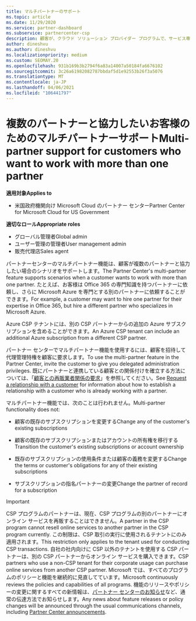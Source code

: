 ```yaml
---
title: マルチパートナーのサポート
ms.topic: article
ms.date: 11/29/2020
ms.service: partner-dashboard
ms.subservice: partnercenter-csp
description: 顧客が、クラウド ソリューション プロバイダー プログラムで、サービス専門分野の異なる複数のパートナーとの連携を求める場合があります。
author: dineshvu
ms.author: dineshvu
ms.localizationpriority: medium
ms.custom: SEOMAY.20
ms.openlocfilehash: 931b169b3b2794f6a83a14007a50184fa6676102
ms.sourcegitcommit: 3c26a61982082787bbdaf5d1e92553b26f3a5076
ms.translationtype: MT
ms.contentlocale: ja-JP
ms.lasthandoff: 04/06/2021
ms.locfileid: "106441797"
---
```

# <a name="multi-partner-support-for-customers-who-want-to-work-with-more-than-one-partner"></a><span data-ttu-id="9fb9f-103">複数のパートナーと協力したいお客様のためのマルチパートナーサポート</span><span class="sxs-lookup"><span data-stu-id="9fb9f-103">Multi-partner support for customers who want to work with more than one partner</span></span>

<span data-ttu-id="9fb9f-104">**適用対象**</span><span class="sxs-lookup"><span data-stu-id="9fb9f-104">**Applies to**</span></span>

- <span data-ttu-id="9fb9f-105">米国政府機関向け Microsoft Cloud のパートナー センター</span><span class="sxs-lookup"><span data-stu-id="9fb9f-105">Partner Center for Microsoft Cloud for US Government</span></span>

<span data-ttu-id="9fb9f-106">**適切なロール**</span><span class="sxs-lookup"><span data-stu-id="9fb9f-106">**Appropriate roles**</span></span>

- <span data-ttu-id="9fb9f-107">グローバル管理者</span><span class="sxs-lookup"><span data-stu-id="9fb9f-107">Global admin</span></span>
- <span data-ttu-id="9fb9f-108">ユーザー管理の管理者</span><span class="sxs-lookup"><span data-stu-id="9fb9f-108">User management admin</span></span>
- <span data-ttu-id="9fb9f-109">販売代理店</span><span class="sxs-lookup"><span data-stu-id="9fb9f-109">Sales agent</span></span>

<span data-ttu-id="9fb9f-110">パートナーセンターのマルチパートナー機能は、顧客が複数のパートナーと協力したい場合のシナリオをサポートします。</span><span class="sxs-lookup"><span data-stu-id="9fb9f-110">The Partner Center's multi-partner feature supports scenarios when a customer wants to work with more than one partner.</span></span> <span data-ttu-id="9fb9f-111">たとえば、お客様は Office 365 の専門知識を持つパートナーに依頼し、さらに Microsoft Azure を専門とする別のパートナーに依頼することができます。</span><span class="sxs-lookup"><span data-stu-id="9fb9f-111">For example, a customer may want to hire one partner for their expertise in Office 365, but hire a different partner who specializes in Microsoft Azure.</span></span>

<span data-ttu-id="9fb9f-112">Azure CSP テナントには、別の CSP パートナーからの追加の Azure サブスクリプションを含めることができます。</span><span class="sxs-lookup"><span data-stu-id="9fb9f-112">An Azure CSP tenant can include an additional Azure subscription from a different CSP partner.</span></span>

<span data-ttu-id="9fb9f-113">パートナー センターでマルチパートナー機能を使用するには、顧客を招待して代理管理特権を顧客に要求します。</span><span class="sxs-lookup"><span data-stu-id="9fb9f-113">To use the multi-partner feature in the Partner Center, invite the customer to give you delegated administration privileges.</span></span> <span data-ttu-id="9fb9f-114">既にパートナーと連携している顧客との関係付けを確立する方法については、「[顧客との再販業者関係の要求](request-a-relationship-with-a-customer.md)」を参照してください。</span><span class="sxs-lookup"><span data-stu-id="9fb9f-114">See [Request a relationship with a customer](request-a-relationship-with-a-customer.md) for information about how to establish a relationship with a customer who is already working with a partner.</span></span>

<span data-ttu-id="9fb9f-115">マルチパートナー機能では、次のことは行われません。</span><span class="sxs-lookup"><span data-stu-id="9fb9f-115">Multi-partner functionality does not:</span></span>

- <span data-ttu-id="9fb9f-116">顧客の既存のサブスクリプションを変更する</span><span class="sxs-lookup"><span data-stu-id="9fb9f-116">Change any of the customer's existing subscriptions</span></span>

- <span data-ttu-id="9fb9f-117">顧客の既存のサブスクリプションまたはアカウントの所有権を移行する</span><span class="sxs-lookup"><span data-stu-id="9fb9f-117">Transition the customer's existing subscriptions or account ownership</span></span>

- <span data-ttu-id="9fb9f-118">既存のサブスクリプションの使用条件または顧客の義務を変更する</span><span class="sxs-lookup"><span data-stu-id="9fb9f-118">Change the terms or customer's obligations for any of their existing subscriptions</span></span>

- <span data-ttu-id="9fb9f-119">サブスクリプションの指名パートナーの変更</span><span class="sxs-lookup"><span data-stu-id="9fb9f-119">Change the partner of record for a subscription</span></span>

> [!IMPORTANT]  
> <span data-ttu-id="9fb9f-120">CSP プログラムのパートナーは、現在、CSP プログラムの別のパートナーにオンライン サービスを再販することはできません。</span><span class="sxs-lookup"><span data-stu-id="9fb9f-120">A partner in the CSP program cannot resell online services to another partner in the CSP program currently.</span></span> <span data-ttu-id="9fb9f-121">この制限は、CSP 取引の実行に使用されるテナントにのみ適用されます。</span><span class="sxs-lookup"><span data-stu-id="9fb9f-121">This restriction only applies to the tenant used for conducting CSP transactions.</span></span> <span data-ttu-id="9fb9f-122">自社の社内向けに CSP 以外のテナントを使用する CSP パートナーは、別の CSP パートナーからオンライン サービスを購入できます。</span><span class="sxs-lookup"><span data-stu-id="9fb9f-122">CSP partners who use a non-CSP tenant for their corporate usage can purchase online services from another CSP partner.</span></span> <span data-ttu-id="9fb9f-123">Microsoft では、すべてのプログラムのポリシーと機能を継続的に見直してています。</span><span class="sxs-lookup"><span data-stu-id="9fb9f-123">Microsoft continuously reviews the policies and capabilities of all programs.</span></span> <span data-ttu-id="9fb9f-124">機能のリリースやポリシーの変更に関するすべての新情報は、[パートナー センターのお知らせ](announcements/index.md)など、通常の伝達方法でお知らせします。</span><span class="sxs-lookup"><span data-stu-id="9fb9f-124">Any news about feature releases or policy changes will be announced through the usual communications channels, including [Partner Center announcements](announcements/index.md).</span></span>
